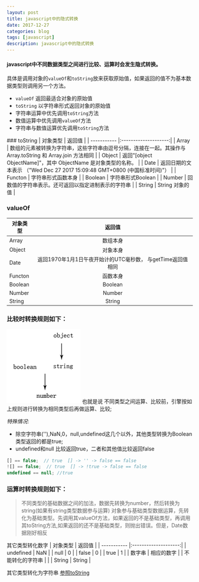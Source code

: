 ```yaml
---
layout: post
title: javascript中的隐式转换
date: 2017-12-27
categories: blog
tags: [javascript]
description: javascript中的隐式转换
---
```


#### javascript中**不同数据类型**之间进行**比较**、**运算**时会发生隐式转换。

具体是调用对象的`valueOf`和`toString`放来获取原始值，如果返回的值不为基本数据类型则调用另一个方法。

- `valueOf` 返回最适合对象的原始值
- `toString` 以字符串形式返回对象的原始值
- 字符串运算中优先调用`toString`方法
- 数值运算中优先调用`valueOf`方法
- 字符串与数值运算优先调用`toString`方法
<div id="jump"></div>
### toString
| 对象类型        | 返回值             |
| ----------- |:--------------------:|
| Array       | 数组的元素被转换为字符串，这些字符串由逗号分隔，连接在一起。其操作与 Array.toString 和 Array.join 方法相同   |
| Object      | 返回"[object ObjectName]"，其中 ObjectName 是对象类型的名称。  |
| Date        | 返回日期的文本表示 （"Wed Dec 27 2017 15:09:48 GMT+0800 (中国标准时间)"）  |
| Functon     | 字符串形式函数本身  |
| Boolean     | 字符串形式Boolean  |
| Number      | 回数值的字符串表示。还可返回以指定进制表示的字符串  |
| String      | String 对象的值   |

### valueOf
| 对象类型        | 返回值             |
| ----------- |:--------------------:|
| Array       | 数组本身              |
| Object      | 对象本身              |
| Date        | 返回1970年1月1日午夜开始计的UTC毫秒数， 与getTime返回值相同  |
| Functon     | 函数本身              |
| Boolean     | Boolean              |
| Number      | Number               |
| String      | String               |


### 比较时转换规则如下：

![转换规则](/img/2017122701.png)
也就是说 不同类型之间运算、比较前，引擎按如上规则进行转换为相同类型后再做运算、比较;

*特殊情况*:
- 除空字符串(''),NaN,0，null,undefined这几个以外，其他类型转换为Boolean类型返回的都是true;
- undefined和null 比较返回true，二者和其他值比较返回false
```javascript
[] == false;  // true  [] -> '' -> false == false
![] == false;  // true  [] -> !true -> false == false
undefined == null; //true
```

### 运算时转换规则如下：

> 不同类型的基础数据之间的加法，数据先转换为number，然后转换为string(如果有string类型数据参与运算)
> 对象参与基础类型数据运算，先转化为基础类型。先调用其valueOf方法，如果返回的不是基础类型，再调用其toString方法,如果返回的还不是基础类型，则抛出错误。但是，Date数据刚好相反

其它类型转化数字
| 对象类型        | 返回值             |
| ----------- |:--------------------:|
| undefined       | NaN   |
| null      | 0  |
| false        | 0 |
| true     | 1  |
| 数字串     | 相应的数字  |
| 不能转化的字符串      | 	   |
| String      | String   |

其它类型转化为字符串
[参照toString](#jump)
